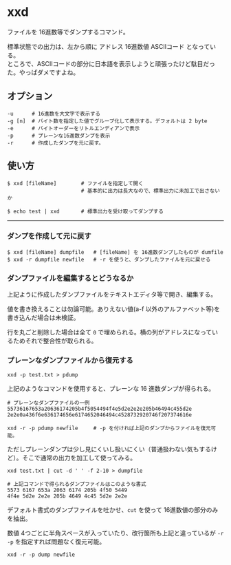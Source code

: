 # xxd

ファイルを 16進数等でダンプするコマンド。

標準状態での出力は、左から順に アドレス 16進数値 ASCIIコード となっている。  
ところで、ASCIIコードの部分に日本語を表示しようと頑張ったけど駄目だった。やっぱダメですよね。

## オプション

    -u      # 16進数を大文字で表示する
    -g [n]  # バイト数を指定した値でグループ化して表示する。デフォルトは 2 byte
    -e      # バイトオーダーをリトルエンディアンで表示
    -p      # プレーンな16進数ダンプを表示
    -r      # 作成したダンプを元に戻す。

## 使い方

    $ xxd [fileName]        # ファイルを指定して開く
                            # 基本的に出力は長大なので、標準出力に未加工で出さないか

    $ echo test | xxd       # 標準出力を受け取ってダンプする

---
### ダンプを作成して元に戻す

    $ xxd [fileName] dumpfile   # [fileName] を 16進数ダンプしたものが dumfile
    $ xxd -r dumpfile newfile   # -r を使うと、ダンプしたファイルを元に戻せる

### ダンプファイルを編集するとどうなるか

上記ように作成したダンプファイルをテキストエディタ等で開き、編集する。

値を書き換えることは勿論可能。ありえない値(a-f 以外のアルファベット等)を書き込んだ場合は未検証。

行を丸ごと削除した場合は全て `0` で埋められる。横の列がアドレスになっているためそれで整合性が取られる。

### プレーンなダンプファイルから復元する

    xxd -p test.txt > pdump

上記のようなコマンドを使用すると、プレーンな 16 進数ダンプが得られる。

    # プレーンなダンプファイルの一例
    55736167653a20636174205b4f5054494f4e5d2e2e2e205b46494c455d2e
    2e2e0a436f6e636174656e6174652046494c4528732920746f207374616e

    xxd -r -p pdump newfile     # -p を付ければ上記のダンプからファイルを復元可能。

ただしプレーンダンプは少し見にくいし扱いにくい（普通扱わない気もするけど）。そこで通常の出力を加工して使ってみる。


    xxd test.txt | cut -d ' ' -f 2-10 > dumpfile

    # 上記コマンドで得られるダンプファイルはこのような書式
    5573 6167 653a 2063 6174 205b 4f50 5449 
    4f4e 5d2e 2e2e 205b 4649 4c45 5d2e 2e2e 

デフォルト書式のダンプファイルを吐かせ、`cut` を使って 16進数値の部分のみを抽出。  

数値 4つごとに半角スペースが入っていたり、改行箇所も上記と違っているが `-r -p` を指定すれば問題なく復元可能。

    xxd -r -p dump newfile
